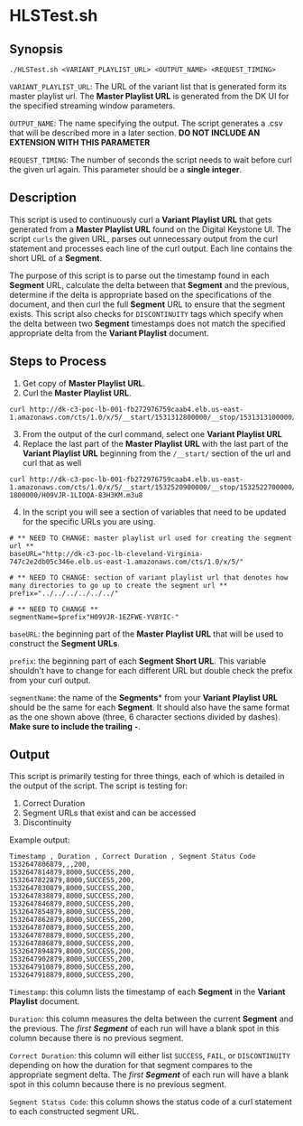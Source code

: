 # HLSTest.sh

## Synopsis

```
./HLSTest.sh <VARIANT_PLAYLIST_URL> <OUTPUT_NAME> <REQUEST_TIMING>
```

`VARIANT_PLAYLIST_URL`: The URL of the variant list that is generated form its master playlist url.  The **Master Playlist URL** is generated from the DK UI for the specified streaming window parameters.

`OUTPUT_NAME`: The name specifying the output.  The script generates a .csv that will be described more in a later section.  **DO NOT INCLUDE AN EXTENSION WITH THIS PARAMETER**

`REQUEST_TIMING`: The number of seconds the script needs to wait before curl the given url again. This parameter should be a **single integer**.

## Description

This script is used to continuously curl a **Variant Playlist URL** that gets generated from a **Master Playlist URL** found on the Digital Keystone UI.  The script `curls` the given URL, parses out unnecessary output from the curl statement and processes each line of the curl output.  Each line contains the short URL of a **Segment**.  

The purpose of this script is to parse out the timestamp found in each **Segment** URL, calculate the delta between that **Segment** and the previous, determine if the delta is appropriate based on the specifications of the document, and then curl the full **Segment** URL to ensure that the segment exists.  This script also checks for `DISCONTINUITY` tags which specify when the delta between two **Segment** timestamps does not match the specified appropriate delta from the **Variant Playlist** document.

## Steps to Process

1. Get copy of **Master Playlist URL**.
2. Curl the **Master Playlist URL**.

```
curl http://dk-c3-poc-lb-001-fb272976759caab4.elb.us-east-1.amazonaws.com/cts/1.0/x/5/__start/1531312800000/__stop/1531313100000/83H3KM.m3u8
```

3. From the output of the curl command, select one **Variant Playlist URL**
4. Replace the last part of the **Master Playlist URL** with the last part of the **Variant Playlist URL** beginning from the `/__start/` section of the url and curl that as well

```
curl http://dk-c3-poc-lb-001-fb272976759caab4.elb.us-east-1.amazonaws.com/cts/1.0/x/5/__start/1532520900000/__stop/1532522700000/__ext/1532535100917-1800000/H09VJR-1LIOQA-83H3KM.m3u8
```

4. In the script you will see a section of variables that need to be updated for the specific URLs you are using.

```
# ** NEED TO CHANGE: master playlist url used for creating the segment url **
baseURL="http://dk-c3-poc-lb-cleveland-Virginia-747c2e2db05c346e.elb.us-east-1.amazonaws.com/cts/1.0/x/5/"

# ** NEED TO CHANGE: section of variant playlist url that denotes how many directories to go up to create the segment url **
prefix="../../../../../../"

# ** NEED TO CHANGE **
segmentName=$prefix"H09VJR-1EZFWE-YV8YIC-"
```

`baseURL`: the beginning part of the **Master Playlist URL** that will be used to construct the **Segment URLs**.

`prefix`: the beginning part of each **Segment Short URL**.  This variable shouldn't have to change for each different URL but double check the prefix from your curl output.

`segmentName`: the name of the **Segments*** from your **Variant Playlist URL** should be the same for each **Segment**. It should also have the same format as the one shown above (three, 6 character sections divided by dashes).  **Make sure to include the trailing `-`**.

## Output

This script is primarily testing for three things, each of which is detailed in the output of the script. The script is testing for:

1. Correct Duration
2. Segment URLs that exist and can be accessed
3. Discontinuity

Example output:
```
Timestamp , Duration , Correct Duration , Segment Status Code
1532647806879,,,200,
1532647814879,8000,SUCCESS,200,
1532647822879,8000,SUCCESS,200,
1532647830879,8000,SUCCESS,200,
1532647838879,8000,SUCCESS,200,
1532647846879,8000,SUCCESS,200,
1532647854879,8000,SUCCESS,200,
1532647862879,8000,SUCCESS,200,
1532647870879,8000,SUCCESS,200,
1532647878879,8000,SUCCESS,200,
1532647886879,8000,SUCCESS,200,
1532647894879,8000,SUCCESS,200,
1532647902879,8000,SUCCESS,200,
1532647910879,8000,SUCCESS,200,
1532647918879,8000,SUCCESS,200,
```

`Timestamp`: this column lists the timestamp of each **Segment** in the **Variant Playlist** document.

`Duration`: this column measures the delta between the current **Segment** and the previous.  The *first **Segment*** of each run will have a blank spot in this column because there is no previous segment.

`Correct Duration`: this column will either list `SUCCESS`, `FAIL`, or `DISCONTINUITY` depending on how the duration for that segment compares to the appropriate segment delta. The *first **Segment*** of each run will have a blank spot in this column because there is no previous segment.

`Segment Status Code`: this column shows the status code of a curl statement to each constructed segment URL.
